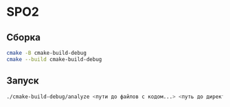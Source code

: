 # SPO2
## Сборка

```bash
cmake -B cmake-build-debug
cmake --build cmake-build-debug
```

## Запуск

```bash
./cmake-build-debug/analyze <пути до файлов с кодом...> <путь до директории с результатом>
```
